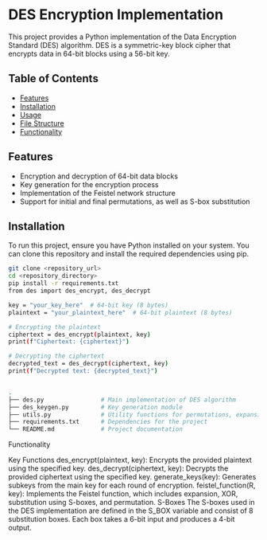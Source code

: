 # DES Encryption Implementation

This project provides a Python implementation of the Data Encryption Standard (DES) algorithm. DES is a symmetric-key block cipher that encrypts data in 64-bit blocks using a 56-bit key.

## Table of Contents

- [Features](#features)
- [Installation](#installation)
- [Usage](#usage)
- [File Structure](#file-structure)
- [Functionality](#functionality)

## Features

- Encryption and decryption of 64-bit data blocks
- Key generation for the encryption process
- Implementation of the Feistel network structure
- Support for initial and final permutations, as well as S-box substitution

## Installation

To run this project, ensure you have Python installed on your system. You can clone this repository and install the required dependencies using pip.

```bash
git clone <repository_url>
cd <repository_directory>
pip install -r requirements.txt
from des import des_encrypt, des_decrypt

key = "your_key_here"  # 64-bit key (8 bytes)
plaintext = "your_plaintext_here"  # 64-bit plaintext (8 bytes)

# Encrypting the plaintext
ciphertext = des_encrypt(plaintext, key)
print(f"Ciphertext: {ciphertext}")

# Decrypting the ciphertext
decrypted_text = des_decrypt(ciphertext, key)
print(f"Decrypted text: {decrypted_text}")


.
├── des.py                # Main implementation of DES algorithm
├── des_keygen.py         # Key generation module
├── utils.py              # Utility functions for permutations, expansions, etc.
├── requirements.txt      # Dependencies for the project
└── README.md             # Project documentation

```
Functionality

Key Functions
des_encrypt(plaintext, key): Encrypts the provided plaintext using the specified key.
des_decrypt(ciphertext, key): Decrypts the provided ciphertext using the specified key.
generate_keys(key): Generates subkeys from the main key for each round of encryption.
feistel_function(R, key): Implements the Feistel function, which includes expansion, XOR, substitution using S-boxes, and permutation.
S-Boxes
The S-boxes used in the DES implementation are defined in the S_BOX variable and consist of 8 substitution boxes. Each box takes a 6-bit input and produces a 4-bit output.
